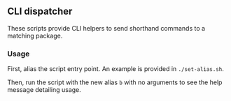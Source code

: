 ## CLI dispatcher

These scripts provide CLI helpers to send shorthand commands to a matching package.

### Usage

First, alias the script entry point. An example is provided in `./set-alias.sh`.

Then, run the script with the new alias `b` with no arguments to see the help message detailing usage.
